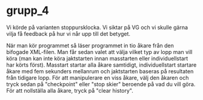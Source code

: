 # grupp_4
Vi körde på varianten stoppursklocka. 
Vi siktar på VG och vi skulle gärna vilja få feedback på hur vi når upp till det betyget.

När man kör programmet så läser programmet in tio åkare från den bifogade XML-filen. Man får sedan valet att välja vilket typ av lopp man vill köra (man kan inte köra jaktstarten innan masstarten eller individuellstart har körts först). Masstart startar alla åkare samtidigt, individuellstart startare åkare med fem sekunders mellanrum och jaktstarten baseras på resultaten från tidigare lopp. För att manipulerare en viss åkare, välj den åkaren och tryck sedan på "checkpoint" eller "stop skier" beroende på vad du vill göra. För att nollställa alla åkare, tryck på "clear history".
